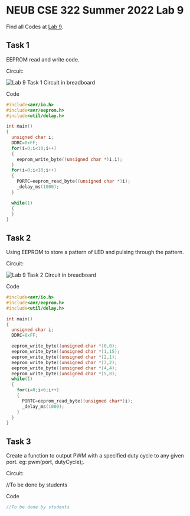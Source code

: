 # NEUB CSE 322 Summer 2022 Lab 9

Find all Codes at  [Lab 9](https://github.com/shparvez001/NEUB-CSE-322-Summer-2022/tree/main/lab-9).

## Task 1
EEPROM read and write code.

Circuit:

![Lab 9 Task 1 Circuit in breadboard](https://raw.githubusercontent.com/shparvez001/NEUB-CSE-322-Summer-2022/main/lab-9/CSE-322-2202-lab9-task-1CKT_bb.png)

Code
```c
#include<avr/io.h>
#include<avr/eeprom.h>
#include<util/delay.h>

int main()
{
  unsigned char i;
  DDRC=0xFF;
  for(i=0;i<10;i++)
  {
    eeprom_write_byte((unsigned char *)i,i);
  }
  for(i=0;i<10;i++)
  {
    PORTC=eeprom_read_byte((unsigned char *)i);
    _delay_ms(1000);
  }

  while(1)
  {    
  }  
}

```

## Task 2
Using EEPROM to store a pattern of LED and pulsing through the pattern.

Circuit:

![Lab 9 Task 2 Circuit in breadboard](https://raw.githubusercontent.com/shparvez001/NEUB-CSE-322-Summer-2022/main/lab-9/CSE-322-2202-lab9-task-2CKT_bb.png)

Code
```c
#include<avr/io.h>
#include<avr/eeprom.h>
#include<util/delay.h>

int main()
{
  unsigned char i;
  DDRC=0xFF;

  eeprom_write_byte((unsigned char *)0,0);
  eeprom_write_byte((unsigned char *)1,15);
  eeprom_write_byte((unsigned char *)2,1);
  eeprom_write_byte((unsigned char *)3,2);
  eeprom_write_byte((unsigned char *)4,4);
  eeprom_write_byte((unsigned char *)5,8);
  while(1)
  {
    for(i=0;i<6;i++)
    {
      PORTC=eeprom_read_byte((unsigned char*)i);
      _delay_ms(1000);
    }
  }
}

```

## Task 3
Create a function to output PWM with a specified duty cycle to any given port. eg: pwm(port, dutyCycle);.

Circuit:

//To be done by students

Code
```c
//To be done by students
```

